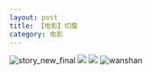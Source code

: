 ```yaml
---
layout: post
title: 【电影】切腹
category: 电影
---
```

![story_new_final](http://rzda7rj3c.hd-bkt.clouddn.com/img/story_new_final_0322.png)
![](http://rzda7rj3c.hd-bkt.clouddn.com/img/abdomen-220406-1.png)
![](http://rzda7rj3c.hd-bkt.clouddn.com/img/abdomen-220406-2.png)
![wanshan](http://rzda7rj3c.hd-bkt.clouddn.com/img/wanshan.png)